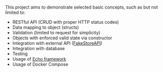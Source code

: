 This project aims to demonstrate selected basic concepts, such as but not limited to:
* RESTful API (CRUD with proper HTTP status codes)
* Data mapping to object (structs)
* Validation (limited to request for simplicity)
* Objects with enforced valid state via constructor
* Integration with external API ([FakeStoreAPI](https://fakestoreapi.com))
* Integration with database
* Testing
* Usage of [Echo framework](https://echo.labstack.com)
* Usage of Docker Compose
